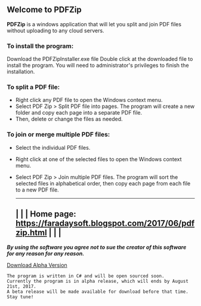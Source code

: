## Welcome to PDFZip

**PDFZip** is a windows application that will let you split and join PDF files without uploading to any cloud servers.

### To install the program:

Download the PDFZipInstaller.exe file
Double click at the downloaded file to install the program. You will need to administrator's privileges to finish the installation.


### To split a PDF file:
* Right click any PDF file to open the Windows context menu.
* Select PDF Zip > Split PDF file into pages. The program will create a new folder and copy each page into a separate PDF file.
* Then, delete or change the files as needed.


### To join or merge multiple PDF files:
* Select the individual PDF files.
* Right click at one of the selected files to open the Windows context menu.
* Select PDF Zip > Join multiple PDF files. The program will sort the selected files in alphabetical order, then copy each page from each file to a new PDF file.


    ------------------------------------------------------------------------------------------------------------
    |                                                                                                          |
    |                Home page: https://faradaysoft.blogspot.com/2017/06/pdfzip.html                           |
    |                                                                                                          |
    ------------------------------------------------------------------------------------------------------------


***By using the software you agree not to sue the creator of this software for any reason for any reason.***

[Download Alpha Version](https://drive.google.com/file/d/0B2JGa3bZPebKRnNLdktUNV8yNEE/view?usp=sharing)

    The program is written in C# and will be open sourced soon.
    Currently the program is in alpha release, which will ends by August 21st, 2017.
    A beta release will be made available for download before that time. Stay tune!

